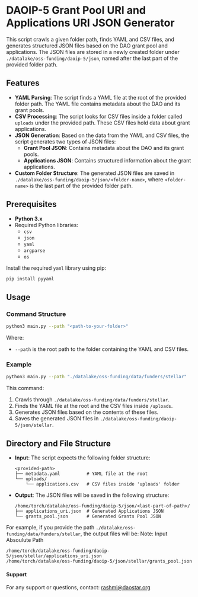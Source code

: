 
# DAOIP-5 Grant Pool URI and Applications URI JSON Generator

This script crawls a given folder path, finds YAML and CSV files, and generates structured JSON files based on the DAO grant pool and applications. The JSON files are stored in a newly created folder under `./datalake/oss-funding/daoip-5/json`, named after the last part of the provided folder path.

## Features

- **YAML Parsing**: The script finds a YAML file at the root of the provided folder path. The YAML file contains metadata about the DAO and its grant pools.
- **CSV Processing**: The script looks for CSV files inside a folder called `uploads` under the provided path. These CSV files hold data about grant applications.
- **JSON Generation**: Based on the data from the YAML and CSV files, the script generates two types of JSON files:
  - **Grant Pool JSON**: Contains metadata about the DAO and its grant pools.
  - **Applications JSON**: Contains structured information about the grant applications.
- **Custom Folder Structure**: The generated JSON files are saved in `./datalake/oss-funding/daoip-5/json/<folder-name>`, where `<folder-name>` is the last part of the provided folder path.

## Prerequisites

- **Python 3.x**
- Required Python libraries:
  - `csv`
  - `json`
  - `yaml`
  - `argparse`
  - `os`

Install the required `yaml` library using pip:

```bash
pip install pyyaml
```

## Usage

### Command Structure

```bash
python3 main.py --path "<path-to-your-folder>"
```

Where:
- `--path` is the root path to the folder containing the YAML and CSV files.

### Example

```bash
python3 main.py --path "./datalake/oss-funding/data/funders/stellar"
```

This command:
1. Crawls through `./datalake/oss-funding/data/funders/stellar`.
2. Finds the YAML file at the root and the CSV files inside `/uploads`.
3. Generates JSON files based on the contents of these files.
4. Saves the generated JSON files in `./datalake/oss-funding/daoip-5/json/stellar`.

## Directory and File Structure

- **Input**: The script expects the following folder structure:
  
  ```
  <provided-path>
  ├── metadata.yaml          # YAML file at the root
  └── uploads/
      └── applications.csv   # CSV files inside 'uploads' folder
  ```

- **Output**: The JSON files will be saved in the following structure:

  ```
  /home/torch/datalake/oss-funding/daoip-5/json/<last-part-of-path>/
  ├── applications_uri.json  # Generated Applications JSON
  └── grants_pool.json       # Generated Grants Pool JSON
  ```

For example, if you provide the path `./datalake/oss-funding/data/funders/stellar`, the output files will be:
Note: Input Absoulute Path
```
/home/torch/datalake/oss-funding/daoip-5/json/stellar/applications_uri.json
/home/torch/datalake/oss-funding/daoip-5/json/stellar/grants_pool.json
```
#### Support
For any support or questions, contact: rashmi@daostar.org